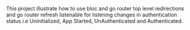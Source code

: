 This project illustrate how to use bloc and go router top level redirections and go router refresh listenable for listening changes in authentication status i.e Uninitialized, App Started, UnAuthenticated and Authenticated.
